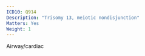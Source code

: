 ```yaml
---
ICD10: Q914
Description: "Trisomy 13, meiotic nondisjunction"
Matters: Yes
Weight: 1
---
```

Airway/cardiac
